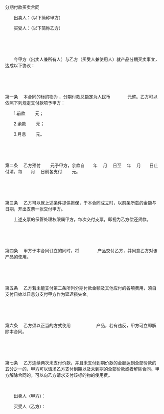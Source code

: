 



分期付款买卖合同



 

　　出卖人：（以下简称甲方）

　　买受人：（以下简称乙方）　　

　　

　　

　　今甲方（出卖人兼所有人）与乙方（买受人兼使用人）就产品分期买卖事宜，达成以下协议：

　　

　　

第一条
　本合同的标的物为 ，分期付款总额定为人民币　　　　元整。乙方可以依照下列规定支付款项予甲方：

　　1.前款　　 元；

　　2.余款　　 元；

　　3.月息　　 元。

　　

　　

第二条
　乙方预付　　 元予甲方，余款自　　年　 月　 日至　 年　 月　　日止付清，每　　月　 日前各支付　　 元。

　　

　　

第三条
　乙方可以就上述条件提供担保，于本合同成立时，以前条所载的金额与日期，开出支票一张交付甲方。

　　上述支票的保管处理权限属甲方，每次交付支票，即视为乙方偿还货款。

　　

　　

第四条
　甲方于本合同订立的同时，将　　　　 产品交付乙方，并同意乙方对该产品的使用。

　　

　　

第五条
　乙方若未能支付第二条所列分期付款金额及其他应付的各项费用，须自支付日始以日息分支付甲方作为延迟损失金。

　　

　　

第六条
　乙方须以正当的方式使用　　　　　　产品，若有违反，甲方可立即解除本合同。

　　

　　

第七条
　乙方连续两次未支付价款，并且未支付到期价款的金额达到全部价款的五分之一的，甲方可以请求乙方支付到期以及未到期的全部价款或者解除合同。甲方解除合同的，可以向乙方请求支付该标的物的使用费。 　　

　　

　　出卖人（甲方）：

　　买受人（乙方）：